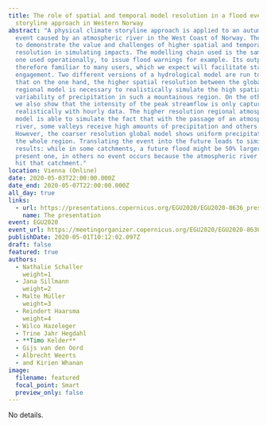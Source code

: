 ```yaml
---
title: The role of spatial and temporal model resolution in a flood event
  storyline approach in Western Norway
abstract: "A physical climate storyline approach is applied to an autumn flood
  event caused by an atmospheric river in the West Coast of Norway. The aim is
  to demonstrate the value and challenges of higher spatial and temporal
  resolution in simulating impacts. The modelling chain used is the same as the
  one used operationally, to issue flood warnings for example. Its output is
  therefore familiar to many users, which we expect will facilitate stakeholder
  engagement. Two different versions of a hydrological model are run to show
  that on the one hand, the higher spatial resolution between the global and
  regional model is necessary to realistically simulate the high spatial
  variability of precipitation in such a mountainous region. On the other hand
  we also show that the intensity of the peak streamflow is only captured
  realistically with hourly data. The higher resolution regional atmospheric
  model is able to simulate the fact that with the passage of an atmospheric
  river, some valleys receive high amounts of precipitation and others not.
  However, the coarser resolution global model shows uniform precipitation in
  the whole region. Translating the event into the future leads to similar
  results: while in some catchments, a future flood might be 50% larger than a
  present one, in others no event occurs because the atmospheric river does not
  hit that catchment."
location: Vienna (Online)
date: 2020-05-03T22:00:00.000Z
date_end: 2020-05-07T22:00:00.000Z
all_day: true
links:
  - url: https://presentations.copernicus.org/EGU2020/EGU2020-8636_presentation.pdf
    name: The presentation
event: EGU2020
event_url: https://meetingorganizer.copernicus.org/EGU2020/EGU2020-8636.html
publishDate: 2020-05-01T10:12:02.097Z
draft: false
featured: true
authors:
  - Nathalie Schaller
    weight=1
  - Jana Sillmann
    weight=2
  - Malte Müller
    weight=3
  - Reindert Haarsma
    weight=4
  - Wilco Hazeleger
  - Trine Jahr Hegdahl
  - **Timo Kelder**
  - Gijs van den Oord
  - Albrecht Weerts
  - and Kirien Whanan
image:
  filename: featured
  focal_point: Smart
  preview_only: false
---
```

No details.